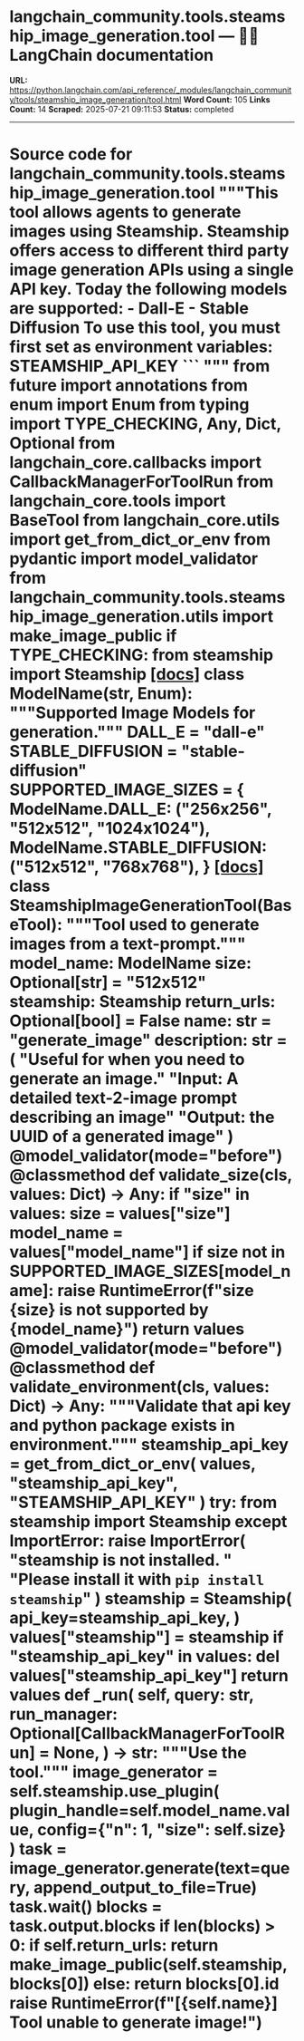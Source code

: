 # langchain_community.tools.steamship_image_generation.tool — 🦜🔗 LangChain  documentation

**URL:** https://python.langchain.com/api_reference/_modules/langchain_community/tools/steamship_image_generation/tool.html
**Word Count:** 105
**Links Count:** 14
**Scraped:** 2025-07-21 09:11:53
**Status:** completed

---

# Source code for langchain\_community.tools.steamship\_image\_generation.tool               """This tool allows agents to generate images using Steamship.          Steamship offers access to different third party image generation APIs     using a single API key.          Today the following models are supported:     - Dall-E     - Stable Diffusion          To use this tool, you must first set as environment variables:         STEAMSHIP_API_KEY     ```     """          from __future__ import annotations          from enum import Enum     from typing import TYPE_CHECKING, Any, Dict, Optional          from langchain_core.callbacks import CallbackManagerForToolRun     from langchain_core.tools import BaseTool     from langchain_core.utils import get_from_dict_or_env     from pydantic import model_validator          from langchain_community.tools.steamship_image_generation.utils import make_image_public          if TYPE_CHECKING:         from steamship import Steamship                              [[docs]](https://python.langchain.com/api_reference/community/tools/langchain_community.tools.steamship_image_generation.tool.ModelName.html#langchain_community.tools.steamship_image_generation.tool.ModelName)     class ModelName(str, Enum):         """Supported Image Models for generation."""              DALL_E = "dall-e"         STABLE_DIFFUSION = "stable-diffusion"                              SUPPORTED_IMAGE_SIZES = {         ModelName.DALL_E: ("256x256", "512x512", "1024x1024"),         ModelName.STABLE_DIFFUSION: ("512x512", "768x768"),     }                              [[docs]](https://python.langchain.com/api_reference/community/tools/langchain_community.tools.steamship_image_generation.tool.SteamshipImageGenerationTool.html#langchain_community.tools.steamship_image_generation.tool.SteamshipImageGenerationTool)     class SteamshipImageGenerationTool(BaseTool):         """Tool used to generate images from a text-prompt."""              model_name: ModelName         size: Optional[str] = "512x512"         steamship: Steamship         return_urls: Optional[bool] = False              name: str = "generate_image"         description: str = (             "Useful for when you need to generate an image."             "Input: A detailed text-2-image prompt describing an image"             "Output: the UUID of a generated image"         )              @model_validator(mode="before")         @classmethod         def validate_size(cls, values: Dict) -> Any:             if "size" in values:                 size = values["size"]                 model_name = values["model_name"]                 if size not in SUPPORTED_IMAGE_SIZES[model_name]:                     raise RuntimeError(f"size {size} is not supported by {model_name}")                  return values              @model_validator(mode="before")         @classmethod         def validate_environment(cls, values: Dict) -> Any:             """Validate that api key and python package exists in environment."""             steamship_api_key = get_from_dict_or_env(                 values, "steamship_api_key", "STEAMSHIP_API_KEY"             )                  try:                 from steamship import Steamship             except ImportError:                 raise ImportError(                     "steamship is not installed. "                     "Please install it with `pip install steamship`"                 )                  steamship = Steamship(                 api_key=steamship_api_key,             )             values["steamship"] = steamship             if "steamship_api_key" in values:                 del values["steamship_api_key"]                  return values              def _run(             self,             query: str,             run_manager: Optional[CallbackManagerForToolRun] = None,         ) -> str:             """Use the tool."""                  image_generator = self.steamship.use_plugin(                 plugin_handle=self.model_name.value, config={"n": 1, "size": self.size}             )                  task = image_generator.generate(text=query, append_output_to_file=True)             task.wait()             blocks = task.output.blocks             if len(blocks) > 0:                 if self.return_urls:                     return make_image_public(self.steamship, blocks[0])                 else:                     return blocks[0].id                  raise RuntimeError(f"[{self.name}] Tool unable to generate image!")